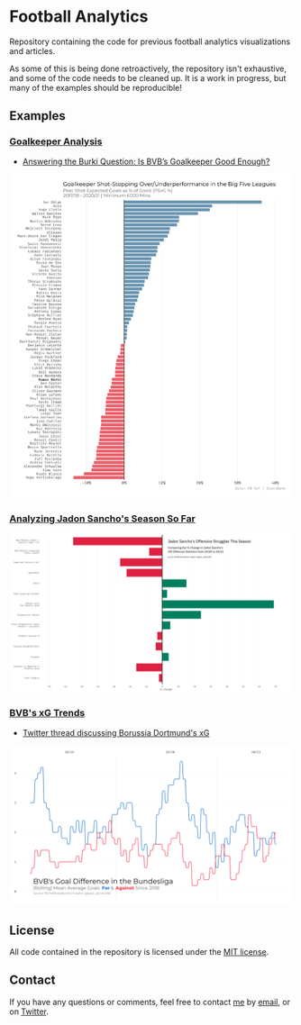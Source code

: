 # Football Analytics

Repository containing the code for previous football analytics visualizations and articles.

As some of this is being done retroactively, the repository isn't exhaustive, and some of the code needs to be cleaned up. It is a work in progress, but many of the examples should be reproducible!

## Examples

### [Goalkeeper Analysis](goalkeeper-analysis)

- [Answering the Burki Question: Is BVB’s Goalkeeper Good Enough?](https://www.fearthewall.com/2021/2/9/22267317/roman-burki-borussia-bvb-goalkeeper-analysis-borussia-dortmund-bundesliga-bayern-munich-manuel-neuer)

<img src="goalkeeper-analysis/figures/psxg.png" width="750">

### [Analyzing Jadon Sancho's Season So Far](sancho)

<img src="sancho/sancho.png" width="1200">

### [BVB's xG Trends](bvb-xg)

- [Twitter thread discussing Borussia Dortmund's xG](https://twitter.com/paul_johnson89/status/1361021414447476736)

<img src="bvb-xg/goals_for_against.png" width="1200">

## License

All code contained in the repository is licensed under the [MIT license](LICENSE).

## Contact

If you have any questions or comments, feel free to contact [me](https://github.com/paulj1989) by [email](mailto:paul@paulrjohnson.net), or on [Twitter](https://twitter.com/paul_johnson89).
